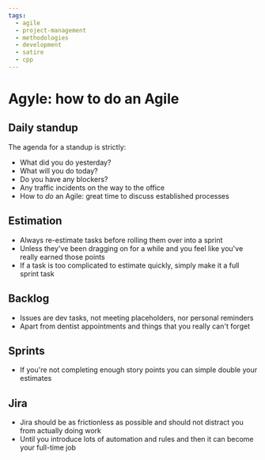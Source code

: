 ```yaml
---
tags:
  - agile
  - project-management
  - methodologies
  - development
  - satire
  - cpp
---
```


# Agyle: how to do an Agile

## Daily standup

The agenda for a standup is strictly:

- What did you do yesterday?
- What will you do today?
- Do you have any blockers?
- Any traffic incidents on the way to the office
- How to _do_ an Agile: great time to discuss established processes

## Estimation

- Always re-estimate tasks before rolling them over into a sprint
- Unless they've been dragging on for a while and you feel like you've really   earned those points
- If a task is too complicated to estimate quickly, simply make it a full sprint task

## Backlog

- Issues are dev tasks, not meeting placeholders, nor personal reminders
- Apart from dentist appointments and things that you really can't forget

## Sprints

- If you're not completing enough story points you can simple double your estimates

## Jira

- Jira should be as frictionless as possible and should not distract you from actually doing work
- Until you introduce lots of automation and rules and then it can become your full-time job

